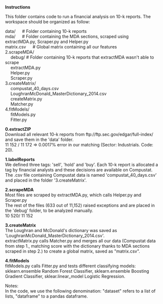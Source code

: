<p><b>Instructions</b></p>

This folder contains code to run a financial analysis on 10-k reports. The workspace should be organized as follow:

data/    &emsp;              # Folder containing 10-k reports <br>
mda/     &emsp;              # Folder containing the MDA sections, scraped using extractMDA.py, Scraper.py and Helper.py <br>
matrix.csv  &emsp;           # Global matrix containing all our features<br>
2.scrapeMDA/<br>
&emsp;  debug/               # Folder containing 10-k reports that extractMDA wasn't able to scrape <br>
&emsp;  extractMDA.py <br>
&emsp;  Helper.py <br>
&emsp;  Scraper.py <br>
3.createMatrix/<br>
&emsp;  compustat_40_days.csv <br>
&emsp;  LoughranMcDonald_MasterDictionary_2014.csv <br>
&emsp;  createMatrix.py <br>
&emsp;  Matcher.py <br>
4.fitModels/<br>
&emsp;  fitModels.py <br>
&emsp;  Fitter.py <br>

<p><b>0.extractZIP</b><br>
Download all relevant 10-k reports from ftp://ftp.sec.gov/edgar/full-index/ and save them in the 'data' folder.<br>
11 152 / 11 172 => 0.0017% error in our matching (Sector: Industrials. Code: 20).</p>

<p><b>1.labelReports</b><br>
We defined three tags: 'sell', 'hold' and 'buy'. Each 10-k report is allocated a tag by financial analysts and these decisions are available on Compustat. The .csv file containing Compustat data is named 'compustat_40_days.csv' and placed in the folder '3.createMatrix'.</p>

<p><b>2.scrapeMDA</b><br>
Most files are scraped by extractMDA.py, which calls Helper.py and Scraper.py <br>
The rest of the files (633 out of 11,152) raised exceptions and are placed in the 'debug' folder, to be analyzed manually.<br>
10 520/ 11 152
</p>

<p><b>3.createMatrix</b><br>
The Loughran and McDonald's dictionary was saved as 'LoughranMcDonald_MasterDictionary_2014.csv'.<br>
extractMatrix.py calls Matcher.py and merges all our data (Compustat data from step 1., matching score with the dictionary thanks to MDA sections scraped in step 2.) to create a global matrix, saved as "matrix.csv".<br></p>

<p><b>4.fitModels</b><br>
fitModels.py calls Fitter.py and tests different classifying models: sklearn.ensemble Random Forest Classifier, sklearn.ensemble Boosting Gradient Classifier, sklear.linear_model Logistic Regression.</p>

<p>
Notes: <br>
In the code, we use the following denomination: "dataset" refers to a list of lists, "dataframe" to a pandas dataframe.</p>

